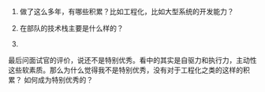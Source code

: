 1. 做了这么多年，有哪些积累？比如工程化，比如大型系统的开发能力？

2. 在部队的技术栈主要是什么样的？

3. 


最后问面试官的评价，说还不是特别优秀。看中的其实是自驱力和执行力，主动性这些软素质。那么为什么觉得我不是特别优秀，没有对于工程化之类的这样的积累？
如何成为特别优秀的？